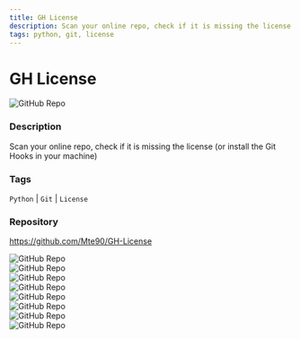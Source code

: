 ```yaml
---
title: GH License
description: Scan your online repo, check if it is missing the license (or install the Git Hooks in your machine)
tags: python, git, license
---
```

        

# GH License

![GitHub Repo](https://img.shields.io/static/v1?label=category&message=opensource&color=green)

### Description

Scan your online repo, check if it is missing the license (or install the Git Hooks in your machine)

### Tags

`Python` | `Git` | `License`

### Repository

https://github.com/Mte90/GH-License

![GitHub Repo](https://img.shields.io/github/stars/Mte90/GH-License?style=social)<br />![GitHub Repo](https://img.shields.io/github/forks/Mte90/GH-License?style=social)<br />![GitHub Repo](https://img.shields.io/github/v/tag/Mte90/GH-License?style=social)<br />![GitHub Repo](https://img.shields.io/github/contributors/Mte90/GH-License)<br />![GitHub Repo](https://img.shields.io/github/issues-pr/Mte90/GH-License)<br />![GitHub Repo](https://img.shields.io/github/issues/Mte90/GH-License)<br />![GitHub Repo](https://img.shields.io/github/license/Mte90/GH-License)<br />![GitHub Repo](https://img.shields.io/github/last-commit/Mte90/GH-License)<br />